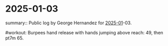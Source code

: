 #  2025-01-03

summary:: Public log by George Hernandez for [2025-01](2025-01.md)-03.

#workout: Burpees hand release with hands jumping above reach: 49, then pt7m 65.